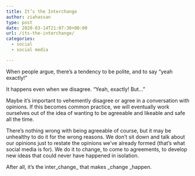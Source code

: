 ```yaml
---
title: It’s the Interchange
author: ziahassan
type: post
date: 2020-03-14T21:07:30+00:00
url: /its-the-interchange/
categories:
  - social
  - social media

---
```

When people argue, there’s a tendency to be polite, and to say “yeah exactly!”

It happens even when we disagree. “Yeah, exactly! But…&#8221;

Maybe it’s important to vehemently disagree or agree in a conversation with opinions. If this becomes common practice, we will eventually work ourselves out of the idea of wanting to be agreeable and likeable and safe all the time.

There’s nothing wrong with being agreeable of course, but it may be unhealthy to do it for the wrong reasons. We don’t sit down and talk about our opinions just to restate the opinions we’ve already formed (that’s what social media is for). We do it to change, to come to agreements, to develop new ideas that could never have happened in isolation.

After all, it’s the inter_change_ that makes _change _happen.